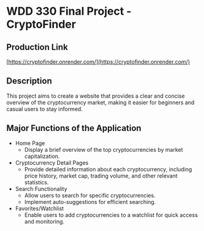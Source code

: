 # WDD 330 Final Project - CryptoFinder

## Production Link
[https://cryptofinder.onrender.com/](https://cryptofinder.onrender.com/)

## Description
This project aims to create a website that provides a clear and concise overview of the cryptocurrency market, making it easier for beginners and casual users to stay informed.

## Major Functions of the Application
* Home Page
  * Display a brief overview of the top cryptocurrencies by market capitalization.
* Cryptocurrency Detail Pages
  * Provide detailed information about each cryptocurrency, including price history, market cap, trading volume, and other relevant statistics.
* Search Functionality
  * Allow users to search for specific cryptocurrencies.
  * Implement auto-suggestions for efficient searching.
* Favorites/Watchlist
  * Enable users to add cryptocurrencies to a watchlist for quick access and monitoring.
